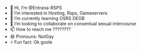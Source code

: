 - 👋 Hi, I’m @Entrana-RSPS
- 👀 I’m interested in Hosting, Rsps, Gameservers
- 🌱 I’m currently learning OSRS DEOB
- 💞️ I’m looking to collaborate on consentual sexual intercourse
- 📫 How to reach me ????????
- 😄 Pronouns: NotGay
- ⚡ Fun fact: Ok goole

<!---
Entrana-RSPS/Entrana-RSPS is a ✨ special ✨ repository because its `README.md` (this file) appears on your GitHub profile.
You can click the Preview link to take a look at your changes.
--->
